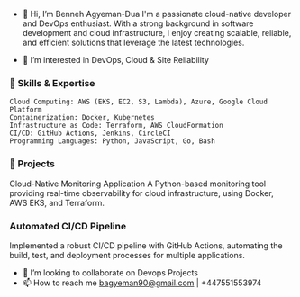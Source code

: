 - 👋 Hi, I’m Benneh Agyeman-Dua
  I'm a passionate cloud-native developer and DevOps enthusiast. With a strong background in software development and cloud infrastructure, I enjoy creating 
  scalable, reliable, and efficient solutions that leverage the latest technologies.
  
- 👀 I’m interested in DevOps, Cloud & Site Reliability
### 🔧 Skills & Expertise
    Cloud Computing: AWS (EKS, EC2, S3, Lambda), Azure, Google Cloud Platform
    Containerization: Docker, Kubernetes
    Infrastructure as Code: Terraform, AWS CloudFormation
    CI/CD: GitHub Actions, Jenkins, CircleCI
    Programming Languages: Python, JavaScript, Go, Bash

### 🌟 Projects
Cloud-Native Monitoring Application
A Python-based monitoring tool providing real-time observability for cloud infrastructure, using Docker, AWS EKS, and Terraform.

### Automated CI/CD Pipeline
Implemented a robust CI/CD pipeline with GitHub Actions, automating the build, test, and deployment processes for multiple applications.
- 💞️ I’m looking to collaborate on Devops Projects
- 📫 How to reach me bagyeman90@gmail.com | +447551553974
  

<!---
bagyeman90/bagyeman90 is a ✨ special ✨ repository because its `README.md` (this file) appears on your GitHub profile.
You can click the Preview link to take a look at your changes.
--->






